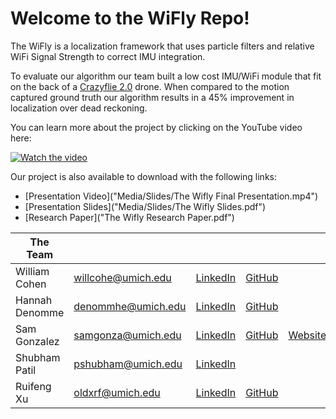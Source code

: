 # Welcome to the WiFly Repo!

The WiFly is a localization framework that uses particle filters and relative WiFi Signal Strength to correct IMU integration.
 
To evaluate our algorithm our team built a low cost IMU/WiFi module that fit on the back of a [Crazyflie 2.0](https://www.bitcraze.io/products/old-products/crazyflie-2-0/) drone. When compared to the motion captured ground truth our algorithm results in a 45% improvement in localization over dead reckoning. 

You can learn more about the project by clicking on the YouTube video here: 

[![Watch the video](https://img.youtube.com/vi/mg0gY1O2wWQ/maxresdefault.jpg)](https://www.youtube.com/watch?v=mg0gY1O2wWQ)

Our project is also available to download with the following links:
- [Presentation Video]("Media/Slides/The Wifly Final Presentation.mp4")
- [Presentation Slides]("Media/Slides/The Wifly Slides.pdf")
- [Research Paper]("The Wifly Research Paper.pdf")


|  The Team      |                    |                                                                  |                                       |                                  |
| -              | -                  | -                                                                | -                                     | -                                |
| William Cohen  | willcohe@umich.edu | [LinkedIn](https://www.linkedin.com/in/william-cohen-09a739109/) | [GitHub](https://github.com/wilcohe)  |                                  |
| Hannah Denomme | denommhe@umich.edu | [LinkedIn](https://www.linkedin.com/in/hannah-denomme-53771b3a/) | [GitHub](https://github.com/denommhe) |                                  |
| Sam Gonzalez   | samgonza@umich.edu | [LinkedIn](https://www.linkedin.com/in/samgonza/)                | [GitHub](https://github.com/samrg123) | [Website](https://samrg123.com/) |
| Shubham Patil  | pshubham@umich.edu | [LinkedIn](https://www.linkedin.com/in/shubham-patil-bb7717173/) |                                       |                                  |
| Ruifeng Xu     | oldxrf@umich.edu   | [LinkedIn](https://www.linkedin.com/in/ruifeng-xu/)              | [GitHub](https://github.com/sssxrf)   |                                  |
